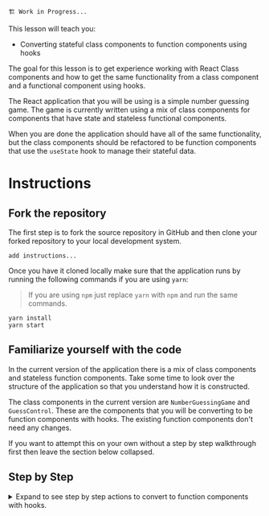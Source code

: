 ```
🏗️ Work in Progress...
```
This lesson will teach you:
- Converting stateful class components to function components using hooks

The goal for this lesson is to get experience working with React Class components and how to get the same functionality from a class component and a functional component using hooks.

The React application that you will be using is a simple number guessing game. The game is currently written using a mix of class components for components that have state and stateless functional components.

When you are done the application should have all of the same functionality, but the class components should be refactored to be function components that use the `useState` hook to manage their stateful data.

# Instructions

## Fork the repository

The first step is to fork the source repository in GitHub and then clone your forked repository to your local development system.

```
add instructions...
```

Once you have it cloned locally make sure that the application runs by running the following commands if you are using `yarn`:

> If you are using `npm` just replace `yarn` with `npm` and run the same commands.


```
yarn install
yarn start
```

## Familiarize yourself with the code

In the current version of the application there is a mix of class components and stateless function components.
Take some time to look over the structure of the application so that you understand how it is constructed.

The class components in the current version are `NumberGuessingGame` and `GuessControl`. These are the components that you will be converting to be function components with hooks. The existing function components don't need any changes.

If you want to attempt this on your own without a step by step walkthrough first then leave the section below collapsed.

## Step by Step
<details>
    <summary>Expand to see step by step actions to convert to function components with hooks.</summary>

### Convert `GuessControl`

- [ ] Open `src\GuessControl.js`
- [ ] Rename the current `GuessControl` class to `GuessControlOld` if you want to keep it a reference while converting the code
- [ ] Create a new function component called `GuessControl`
- [ ] Copy the return value from the render function in the class component to be the return value in the new function component. Remove any references to `this.` since those will be replaced with new references.
- [ ] Create `currentGuess` and `setCurrentGuess` state variables using the `useState` hook and initialize the value to an empty string. Set the `value` property for the input element to refer to this state value. (Make sure you include `useState` as an import). 
- [ ] Create a `handleInputChange` function within the component that updates the `currentGuess` state value when the user change the value in the input. Set the `onChange` property for the input element to refer to this function
- [ ] Create a `onSubmitGuess` function that calls the `onGuess` prop with the `currentGuess` value converted to a number and also resets the `currentGuess` to an empty string when it is called. Set the `onClick` property on the button to refer to this function.
- [ ] If you still have the old class version around as `GuessControlOld` delete it

### Convert `NumberGuessingGame`

- [ ] Open `src\NumberGuessingGame.js`
- [ ] Rename the current `NumberGuessingGame` class to `NumberGuessingGameOld` if you want to keep it a reference while converting the code
- [ ] Create a new function component called `NumberGuessingGame`
- [ ] Copy the logic and return value from the render function in the class component to be in the new function component. Remove any references to `this.` since those will be replaced with new references.
- [ ] Create 3 state variables and their setters for `numberToGuess`, `numberOfGuesses`, and `latestGuess` and initialize them to the same values from the class component version. (Make sure you include `useState` as an import).
- Create a `handleGuess` function that will be passed in to the `GuessControl` component as the `onGuess` prop. This function should take the guess as an argument and set the `latestGuess` state with the guess and increment the `numberOfGuesses` state. 
- [ ] Create a `handleReset` function within the component that resets all 3 of the state properties the same way the handleReset function from the class component reset them. Pass this function to the `GameOver` component as the `onReset` prop.
- [ ] Update all references from the class component that referred to `this.<something>` to refer to the correct variable or function for the new function component
- [ ] If you still have the old class version around as `NumberGuessingGameOld` delete it


</details>
